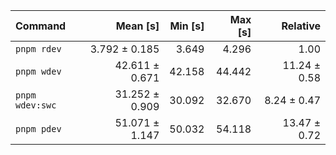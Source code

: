 | Command | Mean [s] | Min [s] | Max [s] | Relative |
|:---|---:|---:|---:|---:|
| `pnpm rdev` | 3.792 ± 0.185 | 3.649 | 4.296 | 1.00 |
| `pnpm wdev` | 42.611 ± 0.671 | 42.158 | 44.442 | 11.24 ± 0.58 |
| `pnpm wdev:swc` | 31.252 ± 0.909 | 30.092 | 32.670 | 8.24 ± 0.47 |
| `pnpm pdev` | 51.071 ± 1.147 | 50.032 | 54.118 | 13.47 ± 0.72 |
